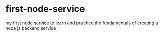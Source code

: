 # first-node-service
my first node service to learn and practice the fundamentals of creating a node js backend service 
